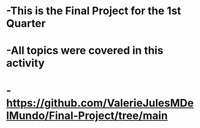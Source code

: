 # -This is the Final Project for the 1st Quarter
# -All topics were covered in this activity
# -https://github.com/ValerieJulesMDelMundo/Final-Project/tree/main

